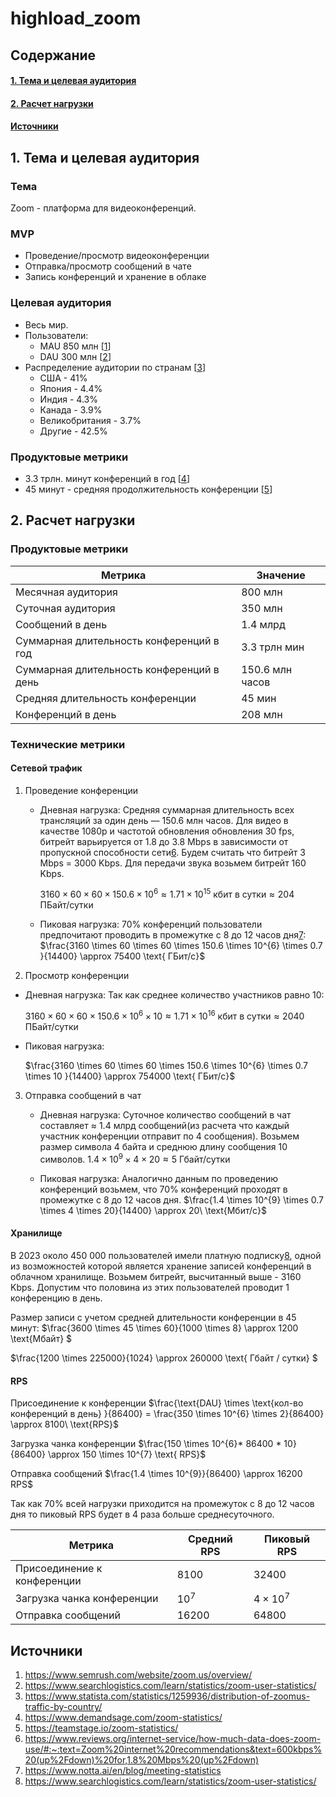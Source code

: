 # highload_zoom

## Содержание
  #### [1. Тема и целевая аудитория](#1-тема-и-целевая-аудитория)
  #### [2. Расчет нагрузки](#2-расчет-нагрузки)
  #### [Источники](#источники)

## 1. Тема и целевая аудитория



### Тема
Zoom - платформа для видеоконференций.

### MVP
- Проведение/просмотр видеоконференции
- Отправка/просмотр сообщений в чате 
- Запись конференций и хранение в облаке


### Целевая аудитория  
- Весь мир.
- Пользователи:
	-  MAU 850 млн \[[1]( https://www.semrush.com/website/zoom.us/overview/)]
	-  DAU 300 млн \[[2](https://www.searchlogistics.com/learn/statistics/zoom-user-statistics/)]
- Распределение аудитории по странам \[[3](https://www.statista.com/statistics/1259936/distribution-of-zoomus-traffic-by-country/)]
  - США - 41%
  - Япония - 4.4%
  - Индия - 4.3%
  - Канада - 3.9%
  - Великобритания - 3.7%
  - Другие - 42.5%

### Продуктовые метрики
- 3.3 трлн. минут конференций в год [[4](https://www.demandsage.com/zoom-statistics/)] 
- 45 минут  - средняя продолжительность конференции \[[5](https://teamstage.io/zoom-statistics/)]

## 2. Расчет нагрузки

### Продуктовые метрики

| Метрика                                      | Значение |
| -------------------------------------------- | -------- |
| Месячная аудитория                           | 800 млн  |
| Суточная аудитория                           | 350 млн  |
| Сообщений в день                             | 1.4 млрд   |
| Суммарная длительность конференций в год                            | 3.3 трлн мин   |
| Суммарная длительность конференций в день                            | 150.6 млн часов   |
| Средняя длительность конференции                             | 45 мин  |
| Конференций в день                             | 208 млн   |





### Технические метрики

#### Сетевой трафик
1. Проведение конференции

   - Дневная нагрузка:
     Средняя суммарная длительность всех трансляций за один день — 150.6 млн часов. Для видео в качестве 1080p и частотой обновления обновления 30 fps, битрейт варьируется от 1.8 до 3.8 Mbps в зависимости от пропускной способности сети[6](https://www.reviews.org/internet-service/how-much-data-does-zoom-use/#:~:text=Zoom%20internet%20recommendations&text=600kbps%20(up%2Fdown)%20for,1.8%20Mbps%20(up%2Fdown)). Будем считать что битрейт 3 Mbps = 3000 Kbps. Для передачи звука возьмем битрейт 160 Kbps.

     $3160 \times 60 \times 60 \times 150.6  \times 10^{6}     \approx 1.71 \times 10^{15} \ \text{кбит в сутки} \approx 204 \text{ ПБайт/сутки}$

   - Пиковая нагрузка:
     70% конференций пользователи предпочитают проводить в промежутке с 8 до 12 часов дня[7](https://www.notta.ai/en/blog/meeting-statistics):
     $\frac{3160 \times 60 \times 60 \times 150.6  \times 10^{6} \times 0.7   }{14400}  \approx 75400 \text{ ГБит/с}$

2. Просмотр конференции

  - Дневная нагрузка:
     Так как среднее количество участников равно 10:

     $3160 \times 60 \times 60 \times 150.6  \times 10^{6} \times 10    \approx 1.71 \times 10^{16} \ \text{кбит в сутки} \approx 2040 \text{ ПБайт/сутки}$

  - Пиковая нагрузка:

    $\frac{3160 \times 60 \times 60 \times 150.6  \times 10^{6} \times 0.7  \times 10 }{14400} \approx 754000 \text{ ГБит/с}$


3. Отправка сообщений в чат

   - Дневная нагрузка:
     Суточное количество сообщений в чат составляет $\approx$ 1.4 млрд сообщений(из расчета что каждый участник конференции отправит по 4 сообщения).
     Возьмем размер символа 4 байта и среднюю длину сообщения 10 символов. 
     $1.4 \times 10^{9}\times 4 \times 20\approx 5\ \text{Гбайт/сутки}$

   - Пиковая нагрузка:
     Аналогично данным по проведению конференций возьмем, что 70% конференций проходят в промежутке с 8 до 12 часов дня.
     $\frac{1.4 \times 10^{9} \times 0.7 \times 4 \times 20}{14400} \approx 20\ \text{Мбит/с}$


#### Хранилище

В 2023 около 450 000 пользователей имели платную подписку[8](https://www.searchlogistics.com/learn/statistics/zoom-user-statistics/), одной из возможностей которой является хранение записей конференций в облачном хранилище. Возьмем битрейт, высчитанный выше - 3160 Kbps. Допустим что половина из этих пользователей проводит 1 конференцию в день.

Размер записи с учетом средней длительности конференции в 45 минут:
$\frac{3600 \times 45 \times 60}{1000 \times 8} \approx 1200 \text{Мбайт} $

$\frac{1200 \times 225000}{1024} \approx 260000 \text{ Гбайт / сутки} $

#### RPS

Присоединение к конференции  $\frac{\text{DAU} \times \text{кол-во конференций в день} }{86400} = \frac{350 \times 10^{6} \times  2}{86400} \approx 8100\ \text{RPS}$

Загрузка чанка конференции  $\frac{150 \times 10^{6}* 86400 * 10}{86400} \approx 150 \times 10^{7} \text{ RPS}$

Отправка сообщений
$\frac{1.4 \times 10^{9}}{86400} \approx 16200 RPS$

Так как 70% всей нагрузки приходится на промежуток с 8 до 12 часов дня то пиковый RPS будет в 4 раза больше среднесуточного.

| Метрика                                      | Средний RPS | Пиковый RPS |
| -------------------------------------------- | --------  | -------- |
|Присоединение к конференции| 8100             | 32400|
|Загрузка чанка конференции | $10^{7}$         | $4\times10^{7}$|
|Отправка сообщений         | 16200            | 64800 |

  
## Источники
  1. https://www.semrush.com/website/zoom.us/overview/
  2. https://www.searchlogistics.com/learn/statistics/zoom-user-statistics/
  3. https://www.statista.com/statistics/1259936/distribution-of-zoomus-traffic-by-country/
  4. https://www.demandsage.com/zoom-statistics/
  5. https://teamstage.io/zoom-statistics/
  6. https://www.reviews.org/internet-service/how-much-data-does-zoom-use/#:~:text=Zoom%20internet%20recommendations&text=600kbps%20(up%2Fdown)%20for,1.8%20Mbps%20(up%2Fdown)
  7. https://www.notta.ai/en/blog/meeting-statistics
  8. https://www.searchlogistics.com/learn/statistics/zoom-user-statistics/
   
